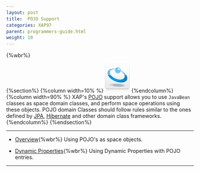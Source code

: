 ```yaml
---
layout: post
title:  POJO Support
categories: XAP97
parent: programmers-guide.html
weight: 10
---
```


{%wbr%}

{%section%}
{%column width=10% %}
![data-access.jpg](/attachment_files/subject/data-access.png)
{%endcolumn%}
{%column width=90% %}
XAP's [POJO](http://en.wikipedia.org/wiki/Plain_Old_Java_Object) support allows you to use `JavaBean` classes as space domain classes, and perform space operations using these objects. POJO domain Classes should follow rules similar to the ones defined by [JPA](http://en.wikipedia.org/wiki/Java_Persistence_API), [Hibernate](http://www.hibernate.org) and other domain class frameworks.
{%endcolumn%}
{%endsection%}

<hr/>

- [Overview](./pojo-support.html){%wbr%}
Using POJO's as space objects.

- [Dynamic Properties](./dynamic-properties.html){%wbr%}
Using Dynamic Properties with POJO entries.

<hr/>